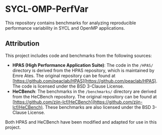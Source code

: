 # SYCL-OMP-PerfVar

This repository contains benchmarks for analyzing reproducible performance variability in SYCL and OpenMP applications.

## Attribution

This project includes code and benchmarks from the following sources:

- **HPAS (High Performance Application Suite)**: The code in the `/HPAS/` directory is derived from the HPAS repository, which is maintained by Emre Ates. The original repository can be found at [https://github.com/peaclab/HPAS](https://github.com/peaclab/HPAS). The code is licensed under the BSD 3-Clause License. 
- **HeCBench**: The benchmarks in the `/benchmarks/` directory are derived from the HeCBench repository. The original repository can be found at [https://github.com/zjin-lcf/HeCBench](https://github.com/zjin-lcf/HeCBench). These benchmarks are also licensed under the BSD 3-Clause License.

Both HPAS and HeCBench have been modified and adapted for use in this project.


